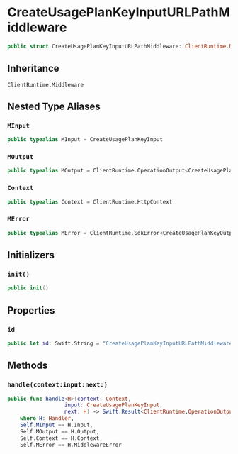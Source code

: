 # CreateUsagePlanKeyInputURLPathMiddleware

``` swift
public struct CreateUsagePlanKeyInputURLPathMiddleware: ClientRuntime.Middleware 
```

## Inheritance

`ClientRuntime.Middleware`

## Nested Type Aliases

### `MInput`

``` swift
public typealias MInput = CreateUsagePlanKeyInput
```

### `MOutput`

``` swift
public typealias MOutput = ClientRuntime.OperationOutput<CreateUsagePlanKeyOutputResponse>
```

### `Context`

``` swift
public typealias Context = ClientRuntime.HttpContext
```

### `MError`

``` swift
public typealias MError = ClientRuntime.SdkError<CreateUsagePlanKeyOutputError>
```

## Initializers

### `init()`

``` swift
public init() 
```

## Properties

### `id`

``` swift
public let id: Swift.String = "CreateUsagePlanKeyInputURLPathMiddleware"
```

## Methods

### `handle(context:input:next:)`

``` swift
public func handle<H>(context: Context,
                  input: CreateUsagePlanKeyInput,
                  next: H) -> Swift.Result<ClientRuntime.OperationOutput<CreateUsagePlanKeyOutputResponse>, MError>
    where H: Handler,
    Self.MInput == H.Input,
    Self.MOutput == H.Output,
    Self.Context == H.Context,
    Self.MError == H.MiddlewareError
```
